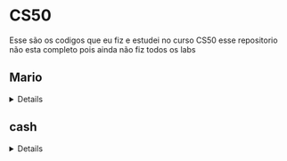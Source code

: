 # CS50

Esse são os codigos que eu fiz e estudei no curso CS50 esse repositorio não esta completo pois ainda não fiz todos os labs

## Mario

<details>

<img align="right" src="https://i.gifer.com/HhCZ.gif" width="250" alt="Gif do mario">

em C++ que implementa o problema chamado "Mario" do curso CS50 da Universidade de Harvard. O problema consiste em criar um padrão de escadas de blocos (semelhantes ao jogo "Super Mario") com base na altura fornecida pelo usuário. Vou explicar a sintaxe e o propósito deste programa passo a passo.

Inclusão de Bibliotecas:

#include <stdio.h>: Inclui a biblioteca padrão de entrada e saída em C, que é usada para entrada/saída de dados.
#include <iostream>: Inclui a biblioteca de entrada/saída do C++.
using std::cout;, using std::cin;, using std::endl;: Declara o uso do espaço de nomes std para que você possa usar cout para impressão na tela, cin para entrada de dados e endl para uma nova linha.
Função main:

int main(void): Esta é a função principal do programa, que não recebe argumentos e retorna um valor inteiro.
int height, row, column, space;: Declara quatro variáveis inteiras: height (altura da escada), row (linha atual), column (coluna atual) e space (espaço em branco).
Solicitar a Altura da Escada:

O programa usa um loop do-while para solicitar a altura da escada (height) ao usuário.
do ... while (height < 1 || height > 8): O loop continuará a pedir a altura até que o valor esteja dentro do intervalo entre 1 e 8, inclusive.
Construção da Escada:

O programa entra em um loop for para construir a escada, onde row representa a linha atual da escada.
for (row = 0; row < height; row++): O loop externo itera pelas linhas da escada, onde row varia de 0 até height - 1.
Impressão de Espaços em Branco:

Um loop for interno é usado para imprimir espaços em branco à esquerda da escada.
for (space = 0; space < height - row - 1; space++): O número de espaços em branco é calculado com base na altura da escada e na linha atual (row). Ele diminui à medida que as linhas aumentam.
printf(" ");: Isso imprime um espaço em branco.
Impressão de Blocos:

Dois loops for são usados para imprimir os blocos da escada.
O primeiro loop for imprime os blocos na parte esquerda da escada.
for (column = 0; column <= row; column++): O número de blocos é igual ao número da linha atual (row) mais 1.
printf("#");: Isso imprime um bloco.
printf(" ");: Isso imprime dois espaços em branco para criar um espaço entre os dois lados da escada.
O segundo loop for imprime os blocos na parte direita da escada.
Nova Linha:

printf("\n");: Isso imprime uma nova linha após cada linha da escada.
O programa, portanto, solicita ao usuário a altura desejada para a escada (entre 1 e 8), constrói a escada com base na entrada e a imprime na tela, criando um padrão de blocos que se assemelha ao jogo "Super Mario". O número de blocos em cada linha aumenta de acordo com o número da linha.

</details>

## cash

<details>
<img align="right" src="https://media.tenor.com/s5mXvJJIMnoAAAAC/money-piggy-bank.gif" width="250" alt="cofrinho">

 parte do problema chamado "Cash" do curso CS50 da Universidade de Harvard. O objetivo deste programa é calcular o número mínimo de moedas (quartos, dimes, nickels e pennies) necessárias para representar uma quantia em centavos fornecida pelo usuário. Vou explicar a sintaxe e o propósito deste programa passo a passo:

Inclusão de Bibliotecas:

#include <stdio.h>: Inclui a biblioteca padrão de entrada e saída em C, que é usada para impressão na tela.
#include <iostream>: Inclui a biblioteca de entrada/saída do C++.
using std::cout;, using std::cin;, using std::endl;: Declara o uso do espaço de nomes std para que você possa usar cout para impressão na tela, cin para entrada de dados e endl para uma nova linha.
Função get_cents:

int get_cents(void): Essa função solicita ao usuário o número de centavos e retorna o valor inserido.
Usa um loop do-while para garantir que a entrada seja maior ou igual a zero.
Funções calculate_quarters, calculate_dimes, calculate_nickels e calculate_pennies:

Cada uma dessas funções calcula o número de moedas de um determinado valor (quartos, dimes, nickels ou pennies) necessárias para representar a quantia em centavos fornecida como argumento.
Elas usam um loop while para subtrair o valor da moeda correspondente do total de centavos e incrementar o contador dessa moeda até que a quantidade de centavos restantes seja menor que o valor da moeda.
Função main:

int main(void): Esta é a função principal do programa, que não recebe argumentos e retorna um valor inteiro.
Chama a função get_cents para obter a entrada do usuário e armazena o valor em cents.
Cálculo das Moedas:

Calcula o número de quartos, dimes, nickels e pennies usando as funções calculate_quarters, calculate_dimes, calculate_nickels e calculate_pennies, respectivamente.
À medida que cada tipo de moeda é calculado, o valor correspondente é subtraído dos centavos restantes.
Cálculo do Total de Moedas:

Calcula o total de moedas somando o número de quartos, dimes, nickels e pennies.
Impressão do Resultado:

printf("%i moedas\n", coins);: Isso imprime na tela o número total de moedas necessárias para representar a quantia de centavos inserida.
O programa permite que o usuário insira uma quantia em centavos e, em seguida, calcula a quantidade mínima de moedas necessárias para representar essa quantia em quartos, dimes, nickels e pennies. O programa é uma simulação simples de um caixa eletrônico, onde o objetivo é fornecer o menor número de moedas possível como troco.

</details>